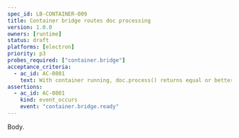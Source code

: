 ```yaml
---
spec_id: LB-CONTAINER-009
title: Container bridge routes doc processing
version: 1.0.0
owners: [runtime]
status: draft
platforms: [electron]
priority: p3
probes_required: ["container.bridge"]
acceptance_criteria:
  - ac_id: AC-0801
    text: With container running, doc.process() returns equal or better reliability than host mode.
assertions:
  - ac_id: AC-0801
    kind: event_occurs
    event: "container.bridge.ready"
---
```

Body.
